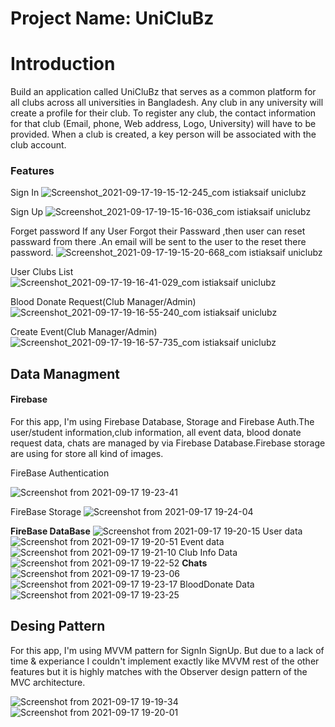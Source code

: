 <h1>Project Name: UniCluBz</h1>

<h1>Introduction</h1>

<p>Build an application called UniCluBz that serves as a common platform for all clubs across all universities in Bangladesh. Any club in any university will create a profile for their club. To register any club, the contact information for that club (Email, phone, Web address, Logo, University) will have to be provided. When a club is created, a key person will be associated with the club account.</p>

<h3><strong>Features</strong></h3>

Sign In
![Screenshot_2021-09-17-19-15-12-245_com istiaksaif uniclubz](https://user-images.githubusercontent.com/74167381/133792291-be997603-3b9a-4816-9d83-93227d210c4e.jpg)

Sign Up
![Screenshot_2021-09-17-19-15-16-036_com istiaksaif uniclubz](https://user-images.githubusercontent.com/74167381/133792344-2f57f886-31bb-49aa-b1ce-df7a8deb5622.jpg)

Forget password
If any User Forgot their Passward ,then user can reset passward from there .An email will be sent to the user to the reset there password.
![Screenshot_2021-09-17-19-15-20-668_com istiaksaif uniclubz](https://user-images.githubusercontent.com/74167381/133792456-77b6bd22-9ea2-4633-a575-683b4292928a.jpg)

User Clubs List
![Screenshot_2021-09-17-19-16-41-029_com istiaksaif uniclubz](https://user-images.githubusercontent.com/74167381/133801665-9bbe79f5-ff48-4498-88b2-c9118df61d1a.jpg)

Blood Donate Request(Club Manager/Admin)
![Screenshot_2021-09-17-19-16-55-240_com istiaksaif uniclubz](https://user-images.githubusercontent.com/74167381/133802121-3a232f01-6b1e-433b-84a9-edcd524bc33c.jpg)

Create Event(Club Manager/Admin)
![Screenshot_2021-09-17-19-16-57-735_com istiaksaif uniclubz](https://user-images.githubusercontent.com/74167381/133802503-738d8293-3726-4e65-bae1-aec5bd7bfef7.jpg)

<h2>Data Managment</h2>

<p><h4>Firebase</h4>For this app, I'm using Firebase Database, Storage and Firebase Auth.The user/student information,club information, all event data, blood donate request data, chats are managed by via Firebase Database.Firebase storage are using for store all kind of images.</p>
FireBase Authentication

![Screenshot from 2021-09-17 19-23-41](https://user-images.githubusercontent.com/74167381/133803382-177cf804-dc83-4cf4-89c5-86d35d3216da.png)

FireBase Storage
![Screenshot from 2021-09-17 19-24-04](https://user-images.githubusercontent.com/74167381/133803468-901c4210-e0ca-4105-afbe-3e4199e09884.png)

<strong>FireBase DataBase</strong>
![Screenshot from 2021-09-17 19-20-15](https://user-images.githubusercontent.com/74167381/133803632-8b02a845-5b8a-4a16-be88-01d3eecba586.png)
User data
![Screenshot from 2021-09-17 19-20-51](https://user-images.githubusercontent.com/74167381/133803654-12ab16f7-1e4e-452c-b088-262b94cbe9e6.png)
Event data
![Screenshot from 2021-09-17 19-21-10](https://user-images.githubusercontent.com/74167381/133803670-db5467db-d5c9-48b0-88ff-c7bcb24aa9da.png)
Club Info Data
![Screenshot from 2021-09-17 19-22-52](https://user-images.githubusercontent.com/74167381/133803679-96e08064-4ce9-44c5-a05d-02c7270143fa.png)
<strong>Chats</strong>
![Screenshot from 2021-09-17 19-23-06](https://user-images.githubusercontent.com/74167381/133803686-4a850b71-2a21-4b20-a033-b686600c0bcd.png)
![Screenshot from 2021-09-17 19-23-17](https://user-images.githubusercontent.com/74167381/133803692-94f8e76f-a5d4-48ea-8e64-6616baf3f3a1.png)
BloodDonate Data
![Screenshot from 2021-09-17 19-23-25](https://user-images.githubusercontent.com/74167381/133803703-414f70d7-fa99-4df2-a6ea-0542d4fd932b.png)

<h2>Desing Pattern</h2>
For this app, I'm using MVVM pattern for SignIn SignUp. But due to a lack of time & experiance I couldn't implement exactly like MVVM rest of the other features but it is highly matches with the Observer design pattern of the MVC architecture.

![Screenshot from 2021-09-17 19-19-34](https://user-images.githubusercontent.com/74167381/133807239-1411b066-ad1c-446e-9a12-1b457351ac84.png)
![Screenshot from 2021-09-17 19-20-01](https://user-images.githubusercontent.com/74167381/133807254-f47ec09f-0021-441a-82f2-ee644634ed82.png)







